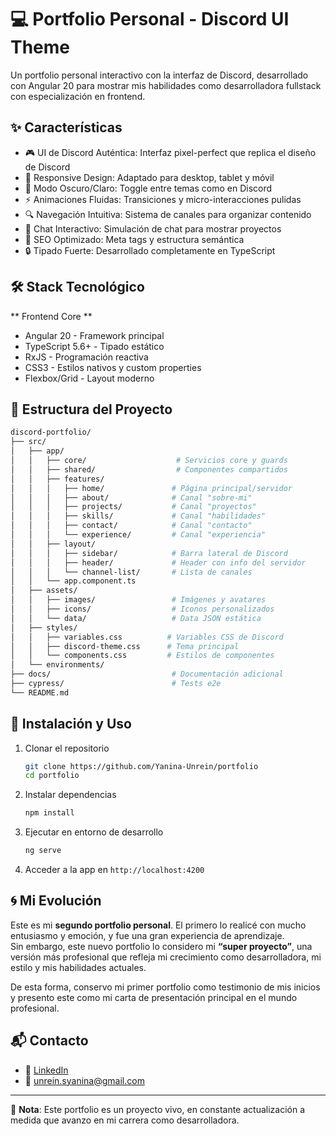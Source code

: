 # 💻 Portfolio Personal - Discord UI Theme
Un portfolio personal interactivo con la interfaz de Discord, desarrollado con Angular 20 para mostrar mis habilidades como desarrolladora fullstack con especialización en frontend.

## ✨ Características

- 🎮 UI de Discord Auténtica: Interfaz pixel-perfect que replica el diseño de Discord
- 📱 Responsive Design: Adaptado para desktop, tablet y móvil
- 🌙 Modo Oscuro/Claro: Toggle entre temas como en Discord
- ⚡ Animaciones Fluidas: Transiciones y micro-interacciones pulidas
- 🔍 Navegación Intuitiva: Sistema de canales para organizar contenido
- 💬 Chat Interactivo: Simulación de chat para mostrar proyectos
- 🎯 SEO Optimizado: Meta tags y estructura semántica
- 🔒 Tipado Fuerte: Desarrollado completamente en TypeScript

## 🛠️ Stack Tecnológico
** Frontend Core **
- Angular 20 - Framework principal
- TypeScript 5.6+ - Tipado estático
- RxJS - Programación reactiva
- CSS3 - Estilos nativos y custom properties
- Flexbox/Grid - Layout moderno

## 📂 Estructura del Proyecto

```bash
discord-portfolio/
├── src/
│   ├── app/
│   │   ├── core/                    # Servicios core y guards
│   │   ├── shared/                  # Componentes compartidos
│   │   ├── features/
│   │   │   ├── home/               # Página principal/servidor
│   │   │   ├── about/              # Canal "sobre-mi"
│   │   │   ├── projects/           # Canal "proyectos"
│   │   │   ├── skills/             # Canal "habilidades"
│   │   │   ├── contact/            # Canal "contacto"
│   │   │   └── experience/         # Canal "experiencia"
│   │   ├── layout/
│   │   │   ├── sidebar/            # Barra lateral de Discord
│   │   │   ├── header/             # Header con info del servidor
│   │   │   └── channel-list/       # Lista de canales
│   │   └── app.component.ts
│   ├── assets/
│   │   ├── images/                 # Imágenes y avatares
│   │   ├── icons/                  # Iconos personalizados
│   │   └── data/                   # Data JSON estática
│   ├── styles/
│   │   ├── variables.css          # Variables CSS de Discord
│   │   ├── discord-theme.css      # Tema principal
│   │   └── components.css         # Estilos de componentes
│   └── environments/
├── docs/                           # Documentación adicional
├── cypress/                        # Tests e2e
└── README.md
```

## 🚀 Instalación y Uso
1. Clonar el repositorio  
   ```bash
   git clone https://github.com/Yanina-Unrein/portfolio
   cd portfolio
   ```
2. Instalar dependencias  
   ```bash
   npm install
   ```
3. Ejecutar en entorno de desarrollo  
   ```bash
   ng serve 
   ```
4. Acceder a la app en `http://localhost:4200`


## 🌀 Mi Evolución
Este es mi **segundo portfolio personal**. El primero lo realicé con mucho entusiasmo y emoción, y fue una gran experiencia de aprendizaje.  
Sin embargo, este nuevo portfolio lo considero mi **“super proyecto”**, una versión más profesional que refleja mi crecimiento como desarrolladora, mi estilo y mis habilidades actuales.  

De esta forma, conservo mi primer portfolio como testimonio de mis inicios y presento este como mi carta de presentación principal en el mundo profesional.  

## 📬 Contacto
- 💼 [LinkedIn](https://www.linkedin.com/in/yaninaunrein/)  
- 📧 unrein.syanina@gmail.com 

---

🔗 **Nota**: Este portfolio es un proyecto vivo, en constante actualización a medida que avanzo en mi carrera como desarrolladora.